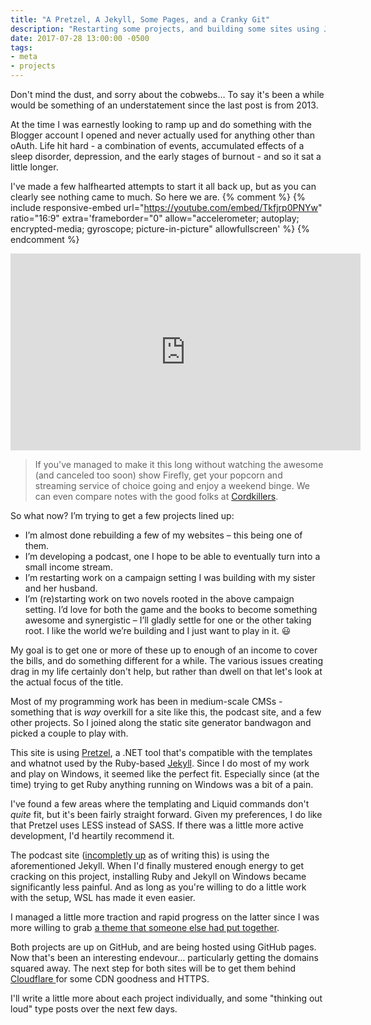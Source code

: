 ```yaml
---
title: "A Pretzel, A Jekyll, Some Pages, and a Cranky Git"
description: "Restarting some projects, and building some sites using Jekyll, Pretzel, and GitHub Pages."
date: 2017-07-28 13:00:00 -0500
tags:
- meta
- projects
---
```


Don't mind the dust, and sorry about the cobwebs&hellip; To say it's been a while would be something of an understatement since the last post is from 2013.

At the time I was earnestly looking to ramp up and do something with the Blogger account I opened and never actually used for anything other than oAuth. Life hit hard - a combination of events, accumulated effects of a sleep disorder, depression, and the early stages of burnout - and so it sat a little longer.
<!--more-->
I've made a few halfhearted attempts to start it all back up, but as you can clearly see nothing came to much. So here we are.
{% comment %}
{% include responsive-embed url="https://youtube.com/embed/Tkfjrp0PNYw" ratio="16:9" extra='frameborder="0" allow="accelerometer; autoplay; encrypted-media; gyroscope; picture-in-picture" allowfullscreen' %}
{% endcomment %}
<iframe width="560" height="315" src="https://youtube.com/embed/Tkfjrp0PNYw" frameborder="0" allow="accelerometer; autoplay; encrypted-media; gyroscope; picture-in-picture" allowfullscreen></iframe>


> If you've managed to make it this long without watching the awesome (and canceled too soon) show Firefly, get your popcorn and streaming service of choice going and enjoy a weekend binge. We can even compare notes with the good folks at [Cordkillers](http://www.cordkillers.com/).

So what now? I’m trying to get a few projects lined up:

* I’m almost done rebuilding a few of my websites – this being one of them.
* I’m developing a podcast, one I hope to be able to eventually turn into a small income stream.
* I’m restarting work on a campaign setting I was building with my sister and her husband.
* I’m (re)starting work on two novels rooted in the above campaign setting. I’d love for both the game and the books to become something awesome and synergistic – I’ll gladly settle for one or the other taking root. I like the world we’re building and I just want to play in it. :smiley:

My goal is to get one or more of these up to enough of an income to cover the bills, and do something different for a while. The various issues creating drag in my life certainly don't help, but rather than dwell on that let's look at the actual focus of the title.

Most of my programming work has been in medium-scale CMSs - something that is *way* overkill for a site like this, the podcast site, and a few other projects. So I joined along the static site generator bandwagon and picked a couple to play with.

This site is using [Pretzel](https://github.com/Code52/pretzel/), a .NET tool that's compatible with the templates and whatnot used by the Ruby-based [Jekyll](http://jekyllrb.com/). Since I do most of my work and play on Windows, it seemed like the perfect fit. Especially since (at the time) trying to get Ruby anything running on Windows was a bit of a pain.

I've found a few areas where the templating and Liquid commands don't *quite* fit, but it's been fairly straight forward. Given my preferences, I do like that Pretzel uses LESS instead of SASS. If there was a little more active development, I'd heartily recommend it.

The podcast site ([incompletly up](http://www.biblebyexample.com) as of writing this) is using the aforementioned Jekyll. When I'd finally mustered enough energy to get cracking on this project, installing Ruby and Jekyll on Windows became significantly less painful. And as long as you're willing to do a little work with the setup, WSL has made it even easier.

I managed a little more traction and rapid progress on the latter since I was more willing to grab [a theme that someone else had put together](https://mmistakes.github.io/minimal-mistakes/).

Both projects are up on GitHub, and are being hosted using GitHub pages. Now that's been an interesting endevour&hellip; particularly getting the domains squared away. The next step for both sites will be to get them behind [Cloudflare ](https://www.cloudflare.com/) for some CDN goodness and HTTPS.

I'll write a little more about each project individually, and some "thinking out loud" type posts over the next few days.